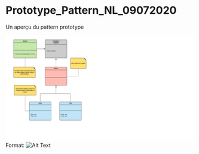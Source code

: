 # Prototype_Pattern_NL_09072020
Un aperçu du pattern prototype

![GitHub Logo](graph.png)
Format: ![Alt Text](url)
